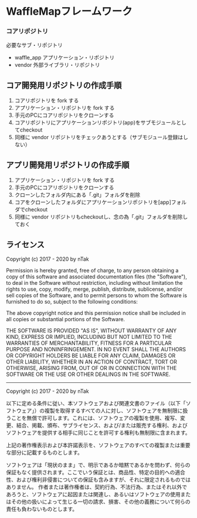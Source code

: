 # WaffleMapフレームワーク

### コアリポジトリ

 必要なサブ・リポジトリ

- waffle_app      アプリケーション・リポジトリ
- vendor           外部ライブラリ・リポジトリ

## コア開発用リポジトリの作成手順

1. コアリポジトリを fork する
1. アプリケーション・リポジトリを fork する
1. 手元のPCにコアリポジトリをクローンする
1. コアリポジトリにアプリケーションリポジトリ(app)をサブモジュールとしてcheckout
1. 同様に vendor リポジトリをチェックあうとする（サブモジュール登録はしない）


## アプリ開発用リポジトリの作成手順

1. アプリケーション・リポジトリを fork する
1. 手元のPCにコアリポジトリをクローンする
1. クローンしたフォルダ内にある「.git」フォルダを削除
1. コアをクローンしたフォルダにアプリケーションリポジトリを[app]フォルダでcheckout
1. 同様に vendor リポジトリもcheckoutし、念の為「.git」フォルダを削除しておく


## ライセンス

Copyright (c)  2017 - 2020 by nTak

Permission is hereby granted, free of charge, to any person obtaining a copy of this software and associated documentation files (the "Software"), to deal in the Software without restriction, including without limitation the rights to use, copy, modify, merge, publish, distribute, sublicense, and/or sell copies of the Software, and to permit persons to whom the Software is furnished to do so, subject to the following conditions:

The above copyright notice and this permission notice shall be included in all copies or substantial portions of the Software.

THE SOFTWARE IS PROVIDED "AS IS", WITHOUT WARRANTY OF ANY KIND, EXPRESS OR IMPLIED, INCLUDING BUT NOT LIMITED TO THE WARRANTIES OF MERCHANTABILITY, FITNESS FOR A PARTICULAR PURPOSE AND NONINFRINGEMENT. IN NO EVENT SHALL THE AUTHORS OR COPYRIGHT HOLDERS BE LIABLE FOR ANY CLAIM, DAMAGES OR OTHER LIABILITY, WHETHER IN AN ACTION OF CONTRACT, TORT OR OTHERWISE, ARISING FROM, OUT OF OR IN CONNECTION WITH THE SOFTWARE OR THE USE OR OTHER DEALINGS IN THE SOFTWARE.

---

Copyright (c)  2017 - 2020 by nTak

以下に定める条件に従い、本ソフトウェアおよび関連文書のファイル（以下「ソフトウェア」）の複製を取得するすべての人に対し、ソフトウェアを無制限に扱うことを無償で許可します。これには、ソフトウェアの複製を使用、複写、変更、結合、掲載、頒布、サブライセンス、および/または販売する権利、およびソフトウェアを提供する相手に同じことを許可する権利も無制限に含まれます。

上記の著作権表示および本許諾表示を、ソフトウェアのすべての複製または重要な部分に記載するものとします。

ソフトウェアは「現状のまま」で、明示であるか暗黙であるかを問わず、何らの保証もなく提供されます。ここでいう保証とは、商品性、特定の目的への適合性、および権利非侵害についての保証も含みますが、それに限定されるものではありません。 作者または著作権者は、契約行為、不法行為、またはそれ以外であろうと、ソフトウェアに起因または関連し、あるいはソフトウェアの使用またはその他の扱いによって生じる一切の請求、損害、その他の義務について何らの責任も負わないものとします。

